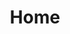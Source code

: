 ---
home: true
title: Home
heroImage: /images/logo.png
actions:
  - text: Get Started
    link: /get-started.html
    type: primary

  - text: Randomize
    link: /randomize.html
    type: secondary
---
